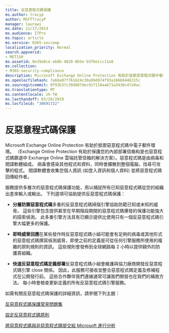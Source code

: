 ```yaml
---
title: 反惡意程式碼保護
ms.author: tracyp
author: MSFTTracyP
manager: laurawi
ms.date: 11/17/2014
ms.audience: ITPro
ms.topic: article
ms.service: O365-seccomp
localization_priority: Normal
search.appverid:
- MET150
ms.assetid: 0e39a0ce-ab8b-4820-8b5e-93fbe1cc11e8
ms.collection:
- M365-security-compliance
description: Microsoft Exchange Online Protection 有助於抵禦惡意程式碼中電子郵件環境。 惡意程式碼是由病毒和間諜軟體組成。 病毒會感染其他程式和資料，同時會擴散到整個電腦，找尋可攻擊的程式。 間諜軟體會收集您個人資訊 (如登入資訊和個人資料) 並將惡意程式碼回傳給作者。
ms.openlocfilehash: 7a66a97f761624c30a99d974f93a18668446315c
ms.sourcegitcommit: 0f93b37c39d807dec91f118aa671a3430c47a9ac
ms.translationtype: MT
ms.contentlocale: zh-TW
ms.lasthandoff: 03/20/2019
ms.locfileid: "30691722"
---
```

# <a name="anti-malware-protection"></a>反惡意程式碼保護

Microsoft Exchange Online Protection 有助於抵禦惡意程式碼中電子郵件環境。 （Exchange Online Protection 有助於保護您的內部部署信箱和是也惡意程式碼篩選中 Exchange Online 雲端託管信箱的解決方案）。惡意程式碼是由病毒和間諜軟體組成。 病毒會感染其他程式和資料，同時會擴散到整個電腦，找尋可攻擊的程式。 間諜軟體會收集您個人資訊 (如登入資訊和個人資料) 並將惡意程式碼回傳給作者。 
  
服務提供多層次的惡意程式碼保護功能，用以捕捉所有已知惡意程式碼從您的組織出差來輸入或輸出。 下列選項可協助提供反惡意程式碼保護：
  
- **分層防禦惡意程式碼**多重的反惡意程式碼掃描引擎協助防範已知或未知的威脅。 這些引擎包含提供甚至在早期階段期間的惡意程式碼爆發的保護功能強大的探索偵測。 此多重引擎方法具有已顯示提供比使用只有一個反惡意程式碼引擎大幅更多的保護。 
    
- **即時威脅回應**在某些發作時反惡意程式碼小組可能會有足夠的病毒或其他形式的惡意程式碼撰寫偵測威脅，即使之前的定義是可從任何引擎服務所使用的複雜的原則規則的資訊。 這些規則會發佈到全球網路每 2 小時以提供額外的防護貴組織。 
    
- **快速反惡意程式碼定義部署**反惡意程式碼小組會維護與協力廠商開發反惡意程式碼引擎 close 關係。 因此，此服務可接收並整合惡意程式碼定義及修補程式在公開發行前。 這些合作夥伴我們連線通常可讓我們開發也在我們的補救方法。 每小時會檢查更新定義的所有反惡意程式碼引擎服務。 
    
如需有關反惡意程式碼保護的詳細資訊，請參閱下列主題： 
  
[反惡意程式碼保護常見問題集](anti-malware-protection-faq-eop.md)
  
[設定反惡意程式碼原則](configure-anti-malware-policies.md)
  
[將惡意程式碼與非惡意程式碼提交給 Microsoft 進行分析](submitting-malware-and-non-malware-to-microsoft-for-analysis.md)
  

